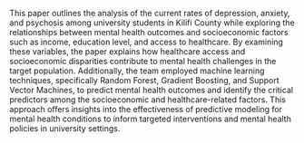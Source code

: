 This paper outlines the analysis of the current rates of depression, anxiety, and psychosis among university students in Kilifi County while exploring the relationships between mental health outcomes and socioeconomic factors such as income, education level, and access to healthcare. By examining these variables, the paper explains how healthcare access and socioeconomic disparities contribute to mental health challenges in the target population. Additionally, the team employed machine learning techniques, specifically Random Forest, Gradient Boosting, and Support Vector Machines, to predict mental health outcomes and identify the critical predictors among the socioeconomic and healthcare-related factors. This approach offers insights into the effectiveness of predictive modeling for mental health conditions to inform targeted interventions and mental health policies in university settings.
